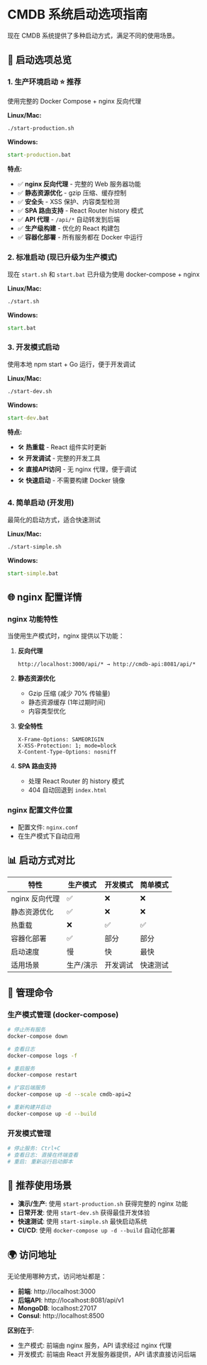 # CMDB 系统启动选项指南

现在 CMDB 系统提供了多种启动方式，满足不同的使用场景。

## 🚀 启动选项总览

### 1. **生产环境启动** ⭐ 推荐
使用完整的 Docker Compose + nginx 反向代理

**Linux/Mac:**
```bash
./start-production.sh
```

**Windows:**
```bat
start-production.bat
```

**特点:**
- ✅ **nginx 反向代理** - 完整的 Web 服务器功能
- ✅ **静态资源优化** - gzip 压缩、缓存控制
- ✅ **安全头** - XSS 保护、内容类型检测
- ✅ **SPA 路由支持** - React Router history 模式
- ✅ **API 代理** - `/api/*` 自动转发到后端
- ✅ **生产级构建** - 优化的 React 构建包
- ✅ **容器化部署** - 所有服务都在 Docker 中运行

### 2. **标准启动** (现已升级为生产模式)
现在 `start.sh` 和 `start.bat` 已升级为使用 docker-compose + nginx

**Linux/Mac:**
```bash
./start.sh
```

**Windows:**
```bat
start.bat
```

### 3. **开发模式启动**
使用本地 npm start + Go 运行，便于开发调试

**Linux/Mac:**
```bash
./start-dev.sh
```

**Windows:**
```bat
start-dev.bat
```

**特点:**
- 🛠️ **热重载** - React 组件实时更新
- 🛠️ **开发调试** - 完整的开发工具
- 🛠️ **直接API访问** - 无 nginx 代理，便于调试
- 🛠️ **快速启动** - 不需要构建 Docker 镜像

### 4. **简单启动** (开发用)
最简化的启动方式，适合快速测试

**Linux/Mac:**
```bash
./start-simple.sh
```

**Windows:**
```bat
start-simple.bat
```

## 🌐 nginx 配置详情

### nginx 功能特性
当使用生产模式时，nginx 提供以下功能：

1. **反向代理**
   ```
   http://localhost:3000/api/* → http://cmdb-api:8081/api/*
   ```

2. **静态资源优化**
   - Gzip 压缩 (减少 70% 传输量)
   - 静态资源缓存 (1年过期时间)
   - 内容类型优化

3. **安全特性**
   ```nginx
   X-Frame-Options: SAMEORIGIN
   X-XSS-Protection: 1; mode=block
   X-Content-Type-Options: nosniff
   ```

4. **SPA 路由支持**
   - 处理 React Router 的 history 模式
   - 404 自动回退到 `index.html`

### nginx 配置文件位置
- 配置文件: `nginx.conf`
- 在生产模式下自动应用

## 📊 启动方式对比

| 特性 | 生产模式 | 开发模式 | 简单模式 |
|------|----------|----------|----------|
| nginx 反向代理 | ✅ | ❌ | ❌ |
| 静态资源优化 | ✅ | ❌ | ❌ |
| 热重载 | ❌ | ✅ | ✅ |
| 容器化部署 | ✅ | 部分 | 部分 |
| 启动速度 | 慢 | 快 | 最快 |
| 适用场景 | 生产/演示 | 开发调试 | 快速测试 |

## 🔧 管理命令

### 生产模式管理 (docker-compose)
```bash
# 停止所有服务
docker-compose down

# 查看日志
docker-compose logs -f

# 重启服务
docker-compose restart

# 扩容后端服务
docker-compose up -d --scale cmdb-api=2

# 重新构建并启动
docker-compose up -d --build
```

### 开发模式管理
```bash
# 停止服务: Ctrl+C
# 查看日志: 直接在终端查看
# 重启: 重新运行启动脚本
```

## 🎯 推荐使用场景

- **演示/生产**: 使用 `start-production.sh` 获得完整的 nginx 功能
- **日常开发**: 使用 `start-dev.sh` 获得最佳开发体验  
- **快速测试**: 使用 `start-simple.sh` 最快启动系统
- **CI/CD**: 使用 `docker-compose up -d --build` 自动化部署

## 🌍 访问地址

无论使用哪种方式，访问地址都是：
- **前端**: http://localhost:3000
- **后端API**: http://localhost:8081/api/v1
- **MongoDB**: localhost:27017
- **Consul**: http://localhost:8500

**区别在于**:
- 生产模式: 前端由 nginx 服务，API 请求经过 nginx 代理
- 开发模式: 前端由 React 开发服务器提供，API 请求直接访问后端 